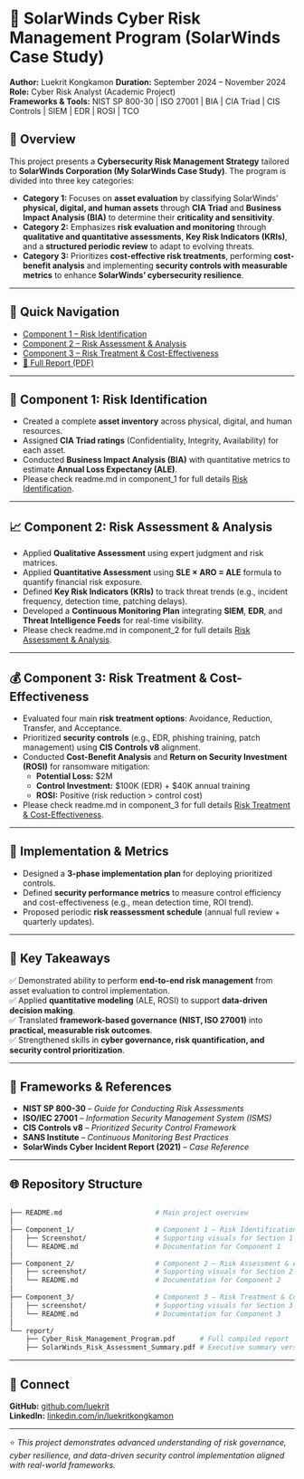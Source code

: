 # 🧩 SolarWinds Cyber Risk Management Program (SolarWinds Case Study)

**Author:** Luekrit Kongkamon 
**Duration:** September 2024 – November 2024  
**Role:** Cyber Risk Analyst (Academic Project)  
**Frameworks & Tools:** NIST SP 800-30 | ISO 27001 | BIA | CIA Triad | CIS Controls | SIEM | EDR | ROSI | TCO  

## 🧠 Overview
This project presents a **Cybersecurity Risk Management Strategy** tailored to **SolarWinds Corporation (My SolarWinds Case Study)**. The program is divided into three key categories:


- **Category 1:** Focuses on **asset evaluation** by classifying SolarWinds’ **physical, digital, and human assets** through **CIA Triad** and **Business Impact Analysis (BIA)** to determine their **criticality and sensitivity**.
- **Category 2:** Emphasizes **risk evaluation and monitoring** through **qualitative and quantitative assessments**, **Key Risk Indicators (KRIs)**, and a **structured periodic review** to adapt to evolving threats.
- **Category 3:** Prioritizes **cost-effective risk treatments**, performing **cost-benefit analysis** and implementing **security controls with measurable metrics** to enhance **SolarWinds’ cybersecurity resilience**.

---

## 📘 Quick Navigation
- [Component 1 – Risk Identification](Component_1#readme)
- [Component 2 – Risk Assessment & Analysis](Component_2#readme)
- [Component 3 – Risk Treatment & Cost-Effectiveness](Component_3#readme)
- [📄 Full Report (PDF)](./report/Cyber_Risk_Management_Program.pdf)

---

## 🧱 Component 1: Risk Identification
- Created a complete **asset inventory** across physical, digital, and human resources.  
- Assigned **CIA Triad ratings** (Confidentiality, Integrity, Availability) for each asset.  
- Conducted **Business Impact Analysis (BIA)** with quantitative metrics to estimate **Annual Loss Expectancy (ALE)**.  
- Please check readme.md in component_1 for full details [Risk Identification](Component_1#readme).
---

## 📈 Component 2: Risk Assessment & Analysis
- Applied **Qualitative Assessment** using expert judgment and risk matrices.  
- Applied **Quantitative Assessment** using **SLE × ARO = ALE** formula to quantify financial risk exposure.  
- Defined **Key Risk Indicators (KRIs)** to track threat trends (e.g., incident frequency, detection time, patching delays).  
- Developed a **Continuous Monitoring Plan** integrating **SIEM**, **EDR**, and **Threat Intelligence Feeds** for real-time visibility.  
- Please check readme.md in component_2 for full details [Risk Assessment & Analysis](Component_2#readme).
---

## 💰 Component 3: Risk Treatment & Cost-Effectiveness
- Evaluated four main **risk treatment options**: Avoidance, Reduction, Transfer, and Acceptance.  
- Prioritized **security controls** (e.g., EDR, phishing training, patch management) using **CIS Controls v8** alignment.  
- Conducted **Cost-Benefit Analysis** and **Return on Security Investment (ROSI)** for ransomware mitigation:  
  - **Potential Loss:** \$2M  
  - **Control Investment:** \$100K (EDR) + \$40K annual training  
  - **ROSI:** Positive (risk reduction > control cost)
- Please check readme.md in component_3 for full details [Risk Treatment & Cost-Effectiveness](Component_3#readme).
---

## 🔁 Implementation & Metrics
- Designed a **3-phase implementation plan** for deploying prioritized controls.  
- Defined **security performance metrics** to measure control efficiency and cost-effectiveness (e.g., mean detection time, ROI trend).  
- Proposed periodic **risk reassessment schedule** (annual full review + quarterly updates).

---

## 📘 Key Takeaways
✅ Demonstrated ability to perform **end-to-end risk management** from asset evaluation to control implementation.  
✅ Applied **quantitative modeling** (ALE, ROSI) to support **data-driven decision making**.  
✅ Translated **framework-based governance (NIST, ISO 27001)** into **practical, measurable risk outcomes**.  
✅ Strengthened skills in **cyber governance, risk quantification, and security control prioritization**.

---

## 🧩 Frameworks & References
- **NIST SP 800-30** – *Guide for Conducting Risk Assessments*  
- **ISO/IEC 27001** – *Information Security Management System (ISMS)*  
- **CIS Controls v8** – *Prioritized Security Control Framework*  
- **SANS Institute** – *Continuous Monitoring Best Practices*  
- **SolarWinds Cyber Incident Report (2021)** – *Case Reference*

---

## 🌐 Repository Structure
```bash

├── README.md                       # Main project overview
│
├── Component_1/                    # Component 1 – Risk Identification
│   ├── Screenshot/                 # Supporting visuals for Section 1
│   └── README.md                   # Documentation for Component 1
│
├── Component_2/                    # Component 2 – Risk Assessment & Analysis
│   ├── screenshot/                 # Supporting visuals for Section 2
│   └── README.md                   # Documentation for Component 2
│
├── Component_3/                    # Component 3 – Risk Treatment & Cost-Effectiveness
│   ├── screenshot/                 # Supporting visuals for Section 3
│   └── README.md                   # Documentation for Component 3
│
└── report/
    ├── Cyber_Risk_Management_Program.pdf      # Full compiled report
    ├── SolarWinds_Risk_Assessment_Summary.pdf # Executive summary version

```
---
## 🔗 Connect
**GitHub:** [github.com/luekrit](https://github.com/luekrit)  
**LinkedIn:** [linkedin.com/in/luekritkongkamon](https://linkedin.com/in/luekritkongkamon)  

---

⭐ *This project demonstrates advanced understanding of risk governance, cyber resilience, and data-driven security control implementation aligned with real-world frameworks.*
